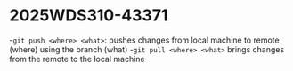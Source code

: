 # 2025WDS310-43371
-`git push <where> <what>`: pushes changes from local machine to remote (where) using the branch (what)
-`git pull <where> <what>` brings changes from the remote to the local machine

